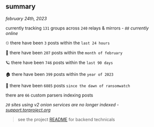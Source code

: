 
## summary
_february 24th, 2023_

currently tracking `131` groups across `240` relays & mirrors - _`88` currently online_

⏲ there have been `3` posts within the `last 24 hours`

🦈 there have been `207` posts within the `month of february`

🪐 there have been `746` posts within the `last 90 days`

🏚 there have been `399` posts within the `year of 2023`

🦕 there have been `6085` posts `since the dawn of ransomwatch`

there are `66` custom parsers indexing posts

_`20` sites using v2 onion services are no longer indexed - [support.torproject.org](https://support.torproject.org/onionservices/v2-deprecation/)_

> see the project [README](https://github.com/joshhighet/ransomwatch#ransomwatch--) for backend technicals

